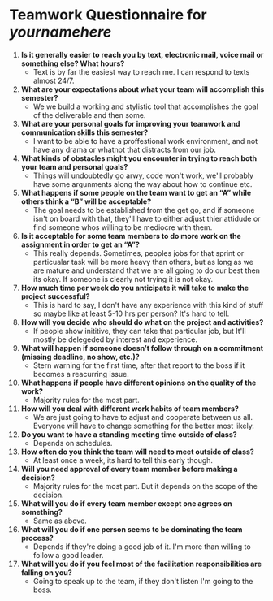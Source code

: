 # Teamwork Questionnaire for _yournamehere_

1. __Is it generally easier to reach you by text, electronic mail, voice mail or something else?  What hours?__ 
   * Text is by far the easiest way to reach me. I can respond to texts almost 24/7.
1. __What are your expectations about what your team will accomplish this semester?__ 
   * We we build a working and stylistic tool that accomplishes the goal of the deliverable and then some.
1. __What are your personal goals for improving your teamwork and communication skills this semester?__ 
   * I want to be able to have a proffestional work environment, and not have any drama or whatnot that distracts from our job.
1. __What kinds of obstacles might you encounter in trying to reach both your team and personal goals?__ 
   * Things will undoubtedly go arwy, code won't work, we'll probably have some argunments along the way about how to continue etc.
1. __What happens if some people on the team want to get an “A” while others think a “B” will be acceptable?__ 
   * The goal needs to be established from the get go, and if someone isn't on board with that, they'll have to either adjust thier attidude or find someone whos willing to be mediocre with them.
1. __Is it acceptable for some team members to do more work on the assignment in order to get an “A”?__ 
   * This really depends. Sometimes, peoples jobs for that sprint or particualar task will be more heavy than others, but as long as we are mature and understand that we are all going to do our best then its okay. If someone is clearly not trying it is not okay.
1. __How much time per week do you anticipate it will take to make the project successful?__ 
   * This is hard to say, I don't have any experience with this kind of stuff so maybe like at least 5-10 hrs per person? It's hard to tell.
1. __How will you decide who should do what on the project and activities?__ 
   * If people show inititive, they can take that particular job, but It'll mostly be delegeded by interest and experience.
1. __What will happen if someone doesn’t follow through on a commitment (missing deadline, no show, etc.)?__ 
   * Stern warning for the first time, after that report to the boss if it becomes a reacurring issue.
1. __What happens if people have different opinions on the quality of the work?__ 
   * Majority rules for the most part.
1. __How will you deal with different work habits of team members?__ 
   * We are just going to have to adjust and cooperate between us all. Everyone will have to change something for the better most likely.
1. __Do you want to have a standing meeting time outside of class?__ 
   * Depends on schedules.
1. __How often do you think the team will need to meet outside of class?__ 
   * At least once a week, its hard to tell this early though.
1. __Will you need approval of every team member before making a decision?__ 
   * Majority rules for the most part. But it depends on the scope of the decision.
1. __What will you do if every team member except one agrees on something?__ 
   * Same as above.
1. __What will you do if one person seems to be dominating the team process?__ 
   * Depends if they're doing a good job of it. I'm more than willing to follow a good leader.
1. __What will you do if you feel most of the facilitation responsibilities are falling on you?__ 
   * Going to speak up to the team, if they don't listen I'm going to the boss.

